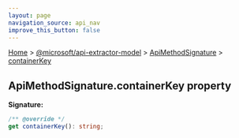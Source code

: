 ```yaml
---
layout: page
navigation_source: api_nav
improve_this_button: false
---
```



[Home](./index.md) &gt; [@microsoft/api-extractor-model](./api-extractor-model.md) &gt; [ApiMethodSignature](./api-extractor-model.apimethodsignature.md) &gt; [containerKey](./api-extractor-model.apimethodsignature.containerkey.md)

## ApiMethodSignature.containerKey property


<b>Signature:</b>

```typescript
/** @override */
get containerKey(): string;
```
